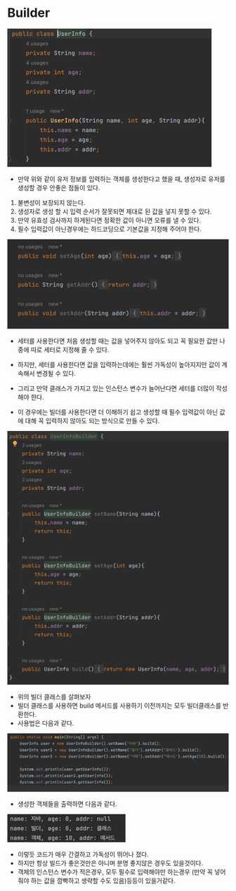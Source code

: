# Builder

![img.png](img.png)

* 만약 위와 같이 유저 정보를 입력하는 객체를 생성한다고 했을 때, 생성자로
  유저를 생성할 경우 안좋은 점들이 있다.

1. 불변성이 보장되지 않는다.
2. 생성자로 생성 할 시 입력 순서가 잘못되면 제대로 된 값을 넣지 못할 수 있다.
3. 만약 유효성 검사까지 하게된다면 정확한 값이 아니면 오류를 낼 수 있다.
4. 필수 입력값이 아닌경우에는 하드코딩으로 기본값을 지정해 주어야 한다.

![img_2.png](img_2.png)

* 세터를 사용한다면 처음 생성할 때는 값을 넣어주지 않아도 되고 꼭 필요한 값만
나중에 따로 세터로 지정해 줄 수 있다.
* 하지만, 세터를 사용한다면 값을 입력하는데에는 훨씬 가독성이 높아지지만 값이
계속해서 변경될 수 있다.
* 그리고 만약 클래스가 가지고 있는 인스턴스 변수가 늘어난다면 세터를 더많이
작성해야 한다.

* 이 경우에는 빌더를 사용한다면 더 이해하기 쉽고 생성할 때 필수 입력값이
아닌 값에 대해 꼭 입력하지 않아도 되는 방식으로 만들 수 있다.

![img_1.png](img_1.png)

* 위의 빌더 클래스를 살펴보자
* 빌더 클래스를 사용하면 build 메서드를 사용하기 이전까지는 모두
빌더클래스를 반환한다.
* 사용법은 다음과 같다.

![img_3.png](img_3.png)

* 생성한 객체들을 출력하면 다음과 같다.

![img_5.png](img_5.png)

* 이렇듯 코드가 매우 간결하고 가독성이 뛰어나 졌다.
* 하지만 항상 빌드가 좋은것만은 아니며 분명 좋지않은 경우도 있을것이다.
* 객체의 인스턴스 변수가 적은경우, 모두 필수로 입력해야만 하는경우 (만약 꼭 넣어줘야 
하는 값을 깜빡하고 생략할 수도 있음)등등이 있을거같다.